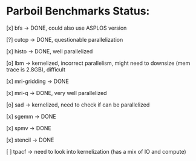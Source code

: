 # Parboil Benchmarks Status:

[x] bfs -> DONE, could also use ASPLOS version

[?] cutcp -> DONE, questionable parallelization

[x] histo -> DONE, well parallelized

[o] lbm -> kernelized, incorrect parallelism, might need to downsize (mem trace is 2.8GB), difficult

[x] mri-gridding -> DONE

[x] mri-q -> DONE, very well parallelized

[o] sad -> kernelized, need to check if can be parallelized

[x] sgemm -> DONE

[x] spmv -> DONE

[x] stencil -> DONE

[ ] tpacf -> need to look into kernelization (has a mix of IO and compute)
